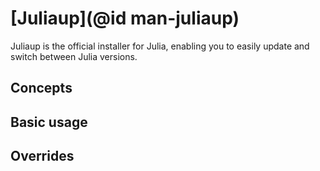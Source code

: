 # [Juliaup](@id man-juliaup)

Juliaup is the official installer for Julia, enabling you to easily update and switch between Julia versions.

## Concepts



## Basic usage

## Overrides

